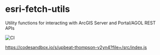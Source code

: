 # esri-fetch-utils

Utility functions for interacting with ArcGIS Server and Portal/AGOL REST APIs

![CI](https://github.com/brygrill/esri-fetch-utils/workflows/CI/badge.svg)

https://codesandbox.io/s/upbeat-thompson-v2yn4?file=/src/index.js
